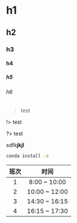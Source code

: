 # h1
## h2
### h3
#### h4
##### h5
###### h6

> test

!> test

?> test

sdfk**jkjl**

```bash
conda install -e
```

| 班次 | 时间          |
|:----:|:-------------:|
| 1    | 8:00 ~ 10:00  |
| 2    | 10:00 ~ 12:00 |
| 3    | 14:30 ~ 16:15 |
| 4    | 16:15 ~ 17:30 |
